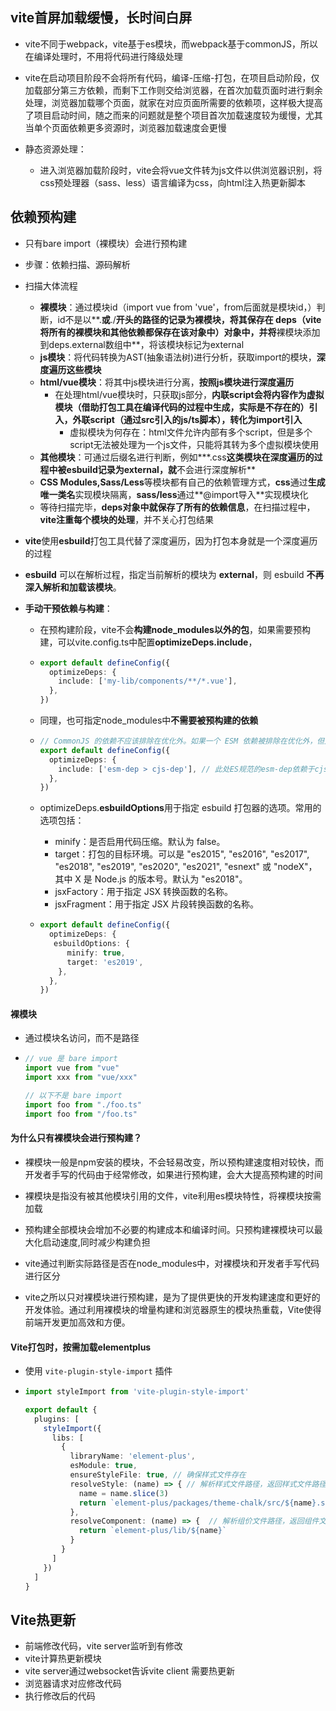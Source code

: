 ## vite首屏加载缓慢，长时间白屏	

- vite不同于webpack，vite基于es模块，而webpack基于commonJS，所以在编译处理时，不用将代码进行降级处理

- vite在启动项目阶段不会将所有代码，编译-压缩-打包，在项目启动阶段，仅加载部分第三方依赖，而剩下工作则交给浏览器，在首次加载页面时进行剩余处理，浏览器加载哪个页面，就家在对应页面所需要的依赖项，这样极大提高了项目启动时间，随之而来的问题就是整个项目首次加载速度较为缓慢，尤其当单个页面依赖更多资源时，浏览器加载速度会更慢

- 静态资源处理：
  - 进入浏览器加载阶段时，vite会将vue文件转为js文件以供浏览器识别，将css预处理器（sass、less）语言编译为css，向html注入热更新脚本



## 依赖预构建

- 只有bare import（裸模块）会进行预构建

- 步骤：依赖扫描、源码解析
- 扫描大体流程
  - **裸模块**：通过模块id（import vue from 'vue'，from后面就是模块id，）判断，id不是以**.**或**./**开头的路径的记录为裸模块，将其保存在 deps（vite将所有的裸模块和其他依赖都保存在该对象中）对象中，并将**裸模块添加到deps.external数组中**，将该模块标记为external
  - **js模块**：将代码转换为AST(抽象语法树)进行分析，获取import的模块，**深度遍历这些模块**
  - **html/vue模块**：将其中js模块进行分离，**按照js模块进行深度遍历**
    - 在处理html/vue模块时，只获取js部分，**内联script会将内容作为虚拟模块（借助打包工具在编译代码的过程中生成，实际是不存在的）引入，外联script（通过src引入的js/ts脚本），转化为import引入**
      - 虚拟模块为何存在：html文件允许内部有多个script，但是多个script无法被处理为一个js文件，只能将其转为多个虚拟模块使用
  - **其他模块**：可通过后缀名进行判断，例如***.css**这类模块在深度遍历的过程中被esbuild记录为external，就**不会进行深度解析**
  - **CSS Modules,Sass/Less**等模块都有自己的依赖管理方式，**css**通过**生成唯一类名**实现模块隔离，**sass/less**通过**@import导入**实现模块化
  - 等待扫描完毕，**deps对象中就保存了所有的依赖信息**，在扫描过程中，**vite注重每个模块的处理**，并不关心打包结果

- **vite**使用**esbuild**打包工具代替了深度遍历，因为打包本身就是一个深度遍历的过程

- **esbuild** 可以在解析过程，指定当前解析的模块为 **external**，则 esbuild **不再深入解析和加载该模块**。

- **手动干预依赖与构建**：

  - 在预构建阶段，vite不会**构建node_modules以外的包**，如果需要预构建，可以vite.config.ts中配置**optimizeDeps.include**，

  - ```typescript
    export default defineConfig({
      optimizeDeps: {
        include: ['my-lib/components/**/*.vue'],
      },
    })
    ```

  - 同理，也可指定node_modules中**不需要被预构建的依赖**

  - ```typescript
    // CommonJS 的依赖不应该排除在优化外。如果一个 ESM 依赖被排除在优化外，但是却有一个嵌套的 CommonJS 依赖，则应该为该 CommonJS 依赖添加 optimizeDeps.include。例如：
    export default defineConfig({
      optimizeDeps: {
        include: ['esm-dep > cjs-dep'], // 此处ES规范的esm-dep依赖于cjs-dep的CommonJS规范	
      },
    })
    ```

  - optimizeDeps.**esbuildOptions**用于指定 esbuild 打包器的选项。常用的选项包括：

    - minify：是否启用代码压缩。默认为 false。
    - target：打包的目标环境。可以是 "es2015", "es2016", "es2017", "es2018", "es2019", "es2020", "es2021", "esnext" 或 "nodeX"，其中 X 是 Node.js 的版本号。默认为 "es2018"。
    - jsxFactory：用于指定 JSX 转换函数的名称。
    - jsxFragment：用于指定 JSX 片段转换函数的名称。

  - ```typescript
    export default defineConfig({
      optimizeDeps: {
       esbuildOptions: {
          minify: true,
          target: 'es2019',
        },
      },
    })
    ```

    

#### 裸模块

 - 通过模块名访问，而不是路径

 - ```javascript
   // vue 是 bare import 
   import vue from "vue"
   import xxx from "vue/xxx"
   
   // 以下不是 bare import 
   import foo from "./foo.ts"  
   import foo from "/foo.ts" 
   ```



#### 为什么只有裸模块会进行预构建？

- 裸模块一般是npm安装的模块，不会轻易改变，所以预构建速度相对较快，而开发者手写的代码由于经常修改，如果进行预构建，会大大提高预构建的时间
- 裸模块是指没有被其他模块引用的文件，vite利用es模块特性，将裸模块按需加载
- 预构建全部模块会增加不必要的构建成本和编译时间。只预构建裸模块可以最大化启动速度,同时减少构建负担

- vite通过判断实际路径是否在node_modules中，对裸模块和开发者手写代码进行区分
- vite之所以只对裸模块进行预构建，是为了提供更快的开发构建速度和更好的开发体验。通过利用裸模块的增量构建和浏览器原生的模块热重载，Vite使得前端开发更加高效和方便。

#### Vite打包时，按需加载elementplus

- 使用 `vite-plugin-style-import` 插件

- ```typescript
  import styleImport from 'vite-plugin-style-import'
  
  export default {
    plugins: [
      styleImport({
        libs: [
          {
            libraryName: 'element-plus',
            esModule: true,
            ensureStyleFile: true, // 确保样式文件存在
            resolveStyle: (name) => { // 解析样式文件路径，返回样式文件路径
              name = name.slice(3)
              return `element-plus/packages/theme-chalk/src/${name}.scss`
            },
            resolveComponent: (name) => {  // 解析组价文件路径，返回组件文件路径
              return `element-plus/lib/${name}`
            }
          }
        ]
      })
    ]
  }
  ```




## Vite热更新

- 前端修改代码，vite server监听到有修改
- vite计算热更新模块
- vite server通过websocket告诉vite client 需要热更新
- 浏览器请求对应修改代码
- 执行修改后的代码









